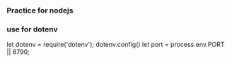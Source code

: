 ### Practice for nodejs

### use for dotenv

let dotenv = require('dotenv');
dotenv.config()
let port = process.env.PORT || 8790;
